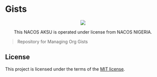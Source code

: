 # Gists

<div align="center">

<img src="https://i.ibb.co/9p9zqZh/nacos-seal.png"/>

</div>

<p align="center">
            This NACOS AKSU is operated under license from NACOS NIGERIA.
</p>

> Repository for Managing Org Gists

## License

This project is licensed under the terms of the [MIT license](LICENSE).
